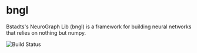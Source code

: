 # bngl
Bstadts's NeuroGraph Lib (bngl) is a framework for building neural networks that relies on nothing but numpy.

![Build Status](https://travis-ci.org/bstadt/bngl.svg?branch=master)
